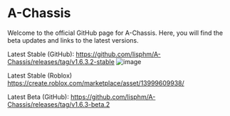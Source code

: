 # A-Chassis
 Welcome to the official GitHub page for A-Chassis. Here, you will find the beta updates and links to the latest versions.
 
 Latest Stable (GitHub): 
 	https://github.com/lisphm/A-Chassis/releases/tag/v1.6.3.2-stable
 ![image](https://github.com/lisphm/A-Chassis/assets/116984726/fb71f6eb-64d4-4692-afe9-42fd7d8489ec)

 Latest Stable (Roblox)
 	https://create.roblox.com/marketplace/asset/13999609938/
  
 Latest Beta (GitHub):
	https://github.com/lisphm/A-Chassis/releases/tag/v1.6.3-beta.2
